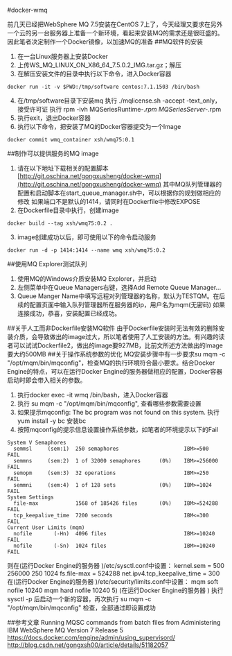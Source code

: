 #docker-wmq

前几天已经把WebSphere MQ 7.5安装在CentOS 7上了，今天经理又要求在另外一个云的另一台服务器上准备一个新环境，看起来安装MQ的需求还是很旺盛的。因此笔者决定制作一个Docker镜像，以加速MQ的准备
##MQ软件的安装
1) 在一台Linux服务器上安装Docker
2) 上传WS_MQ_LINUX_ON_X86_64_7.5.0.2_IMG.tar.gz；解压
3) 在解压安装文件的目录中执行以下命令，进入Docker容器
```
docker run -it -v $PWD:/tmp/software centos:7.1.1503 /bin/bash
```
4) 在/tmp/software目录下安装mq
执行 ./mqlicense.sh -accept -text_only，接受许可证
执行 rpm -ivh MQSeriesRuntime-*.rpm MQSeriesServer-*.rpm
5) 执行exit，退出Docker容器
6) 执行以下命令，把安装了MQ的Docker容器提交为一个Image
```
docker commit wmq_container xsh/wmq75:0.1
```
##制作可以提供服务的MQ image
1) 请在以下地址下载相关的配置脚本
[http://git.oschina.net/gongxusheng/docker-wmq](http://git.oschina.net/gongxusheng/docker-wmq)
其中MQ队列管理器的配置和启动脚本在start_queue_manager.sh中，可以根据你的规划做相应的修改
如果端口不是默认的1414，请同时在Dockerfile中修改EXPOSE
2) 在Dockerfile目录中执行，创建image
```
docker build --tag xsh/wmq75:0.2 .
```
3) image创建成功以后，即可使用以下的命令启动服务
```
docker run -d -p 1414:1414 --name wmq xsh/wmq75:0.2
```
##使用MQ Explorer测试队列
1) 使用MQ的Windows介质安装MQ Explorer，并启动
2) 左侧菜单中在Queue Managers右键，选择Add Remote Queue Manager...
3) Queue Manger Name中填写远程对列管理器的名称，默认为TESTQM。在后续的配置页面中输入队列管理器所在服务器的ip，用户名为mqm(无密码)
如果连接成功，恭喜，安装配置已经成功。


##关于人工而非Dockerfile安装MQ软件
由于Dockerfile安装时无法有效的删除安装介质，会导致做出的image过大，所以笔者使用了人工安装的方法。有兴趣的读者可以试试Dockerfile2，做出的image要927MB，比前文所述方法做出的Image要大约500MB
##关于操作系统参数的优化
MQ安装步骤中有一步要求su mqm -c "/opt/mqm/bin/mqconfig"，检查MQ的执行环境符合最小要求。结合Docker Engine的特点，可以在运行Docker Engine的服务器做相应的配置，Docker容器启动时即会带入相关的参数。
1) 执行docker exec -it wmq /bin/bash，进入Docker容器
2) 执行 su mqm -c "/opt/mqm/bin/mqconfig", 查看哪些参数需要设置
3) 如果提示mqconfig: The bc program was not found on this system. 执行 yum install -y bc 安装bc
4) 按照mqconfig的提示信息设置操作系统参数，如笔者的环境提示以下的Fail
```
System V Semaphores
  semmsl     (sem:1)  250 semaphores                     IBM>=500          FAIL
  semmns     (sem:2)  1 of 32000 semaphores      (0%)    IBM>=256000       FAIL
  semopm     (sem:3)  32 operations                      IBM>=250          FAIL
  semmni     (sem:4)  1 of 128 sets              (0%)    IBM>=1024         FAIL
System Settings
  file-max            1568 of 185426 files       (0%)    IBM>=524288       FAIL
  tcp_keepalive_time  7200 seconds                       IBM<=300          FAIL
Current User Limits (mqm)
  nofile       (-Hn)  4096 files                         IBM>=10240        FAIL
  nofile       (-Sn)  1024 files                         IBM>=10240        FAIL
```
则在(运行Docker Engine的服务器 )/etc/sysctl.conf中设置：
kernel.sem = 500 256000 250 1024
fs.file-max = 524288
net.ipv4.tcp_keepalive_time = 300
在(运行Docker Engine的服务器 )/etc/security/limits.conf中设置：
mqm    soft    nofile    10240
mqm    hard    nofile    10240
5) (在运行Docker Engine的服务器 ) 执行 sysctl -p 后启动一个新的容器，再次执行 su mqm -c "/opt/mqm/bin/mqconfig" 检查，全部通过即设置成功


##参考文章
Running MQSC commands from batch files from Administering IBM WebSphere MQ Version 7 Release 5
https://docs.docker.com/engine/admin/using_supervisord/
http://blog.csdn.net/gongxsh00/article/details/51182057


